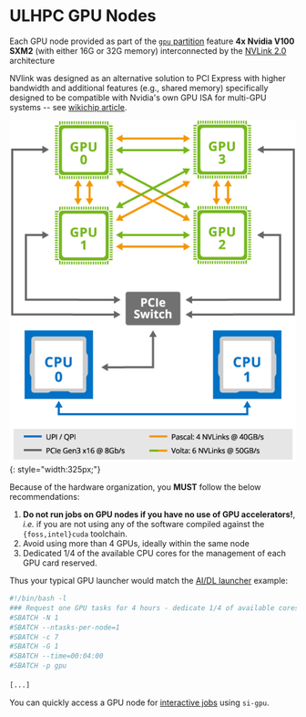 # ULHPC GPU Nodes

Each GPU node provided as part of the [`gpu` partition](../slurm/partition.md) feature **4x Nvidia V100 SXM2** (with either 16G or 32G memory) interconnected by the [NVLink 2.0](https://www.nvidia.com/en-us/data-center/nvlink/) architecture

NVlink was designed as an alternative solution to PCI Express with higher bandwidth and additional features (e.g., shared memory) specifically designed to be compatible with Nvidia's own GPU ISA for multi-GPU systems -- see [wikichip article](https://en.wikichip.org/wiki/nvidia/nvlink).

![](images/nvlink.png){: style="width:325px;"}

Because of the hardware organization, you **MUST** follow the below recommendations:

1. **Do not run jobs on GPU nodes if you have no use of GPU accelerators!**, _i.e._ if you are not using any of the software compiled against the `{foss,intel}cuda` toolchain.
2. Avoid using more than 4 GPUs, ideally within the same node
3. Dedicated 1/4 of the available CPU cores for the management of each GPU card reserved.

Thus your typical GPU launcher would match the [AI/DL launcher](../slurm/launchers.md#specialized-bigdatagpu-launchers) example:

```bash
#!/bin/bash -l
### Request one GPU tasks for 4 hours - dedicate 1/4 of available cores for its management
#SBATCH -N 1
#SBATCH --ntasks-per-node=1
#SBATCH -c 7
#SBATCH -G 1
#SBATCH --time=00:04:00
#SBATCH -p gpu

[...]
```






You can quickly access a GPU node for [interactive jobs](../jobs/interactive.md) using `si-gpu`.
